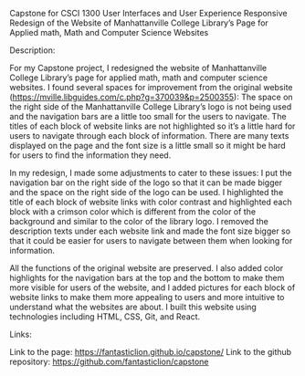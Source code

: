 Capstone for CSCI 1300 User Interfaces and User Experience
Responsive Redesign of the Website of Manhattanville College Library’s Page for Applied math, Math and Computer Science Websites


Description:

For my Capstone project, I redesigned the website of Manhattanville College Library’s page for applied math, math and computer science websites. I found several spaces for improvement from the original website (https://mville.libguides.com/c.php?g=370039&p=2500355):
The space on the right side of the Manhattanville College Library’s logo is not being used and the navigation bars are a little too small for the users to navigate.
The titles of each block of website links are not highlighted so it’s a little hard for users to navigate through each block of information.
There are many texts displayed on the page and the font size is a little small so it might be hard for users to find the information they need.

In my redesign, I made some adjustments to cater to these issues:
I put the navigation bar on the right side of the logo so that it can be made bigger and the space on the right side of the logo can be used.
I highlighted the title of each block of website links with color contrast and highlighted each block with a crimson color which is different from the color of the background and similar to the color of the library logo.
I removed the description texts under each website link and made the font size bigger so that it could be easier for users to navigate between them when looking for information.

All the functions of the original website are preserved. I also added color highlights for the navigation bars at the top and the bottom to make them more visible for users of the website, and I added pictures for each block of website links to make them more appealing to users and more intuitive to understand what the websites are about. I built this website using technologies including HTML, CSS, Git, and React.


Links:

Link to the page: https://fantasticlion.github.io/capstone/
Link to the github repository: https://github.com/fantasticlion/capstone



